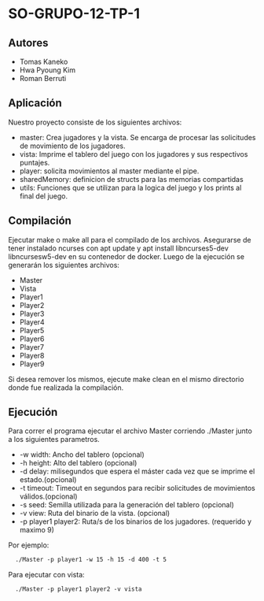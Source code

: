 # SO-GRUPO-12-TP-1

## Autores
* Tomas Kaneko
* Hwa Pyoung Kim
* Roman Berruti

## Aplicación
Nuestro proyecto consiste de los siguientes archivos:

* master: Crea jugadores y la vista. Se encarga de procesar las solicitudes de movimiento de los jugadores.
* vista: Imprime el tablero del juego con los jugadores y sus respectivos puntajes.
* player: solicita movimientos al master mediante el pipe.
* sharedMemory: definicion de structs para las memorias compartidas
* utils: Funciones que se utilizan para la logica del juego y los prints al final del juego.
  
## Compilación
Ejecutar make o make all para el compilado de los archivos. Asegurarse de tener instalado ncurses con apt update y apt install libncurses5-dev libncursesw5-dev en su contenedor de docker. Luego de la ejecución se generarán los siguientes archivos:

* Master
* Vista
* Player1
* Player2
* Player3
* Player4
* Player5
* Player6
* Player7
* Player8
* Player9

Si desea remover los mismos, ejecute make clean en el mismo directorio donde fue realizada la compilación.

## Ejecución
Para correr el programa ejecutar el archivo Master corriendo ./Master junto a los siguientes parametros. 
* -w width: Ancho del tablero (opcional)
* -h height: Alto del tablero (opcional)
* -d delay: milisegundos que espera el máster cada vez que se imprime el estado.(opcional)
* -t timeout: Timeout en segundos para recibir solicitudes de movimientos válidos.(opcional)
* -s seed: Semilla utilizada para la generación del tablero (opcional) 
* -v view: Ruta del binario de la vista. (opcional)
* -p player1 player2: Ruta/s de los binarios de los jugadores. (requerido y maximo 9)

Por ejemplo:
```MakeFile
  ./Master -p player1 -w 15 -h 15 -d 400 -t 5
 ```
Para ejecutar con vista:
```Makefile
  ./Master -p player1 player2 -v vista
```
